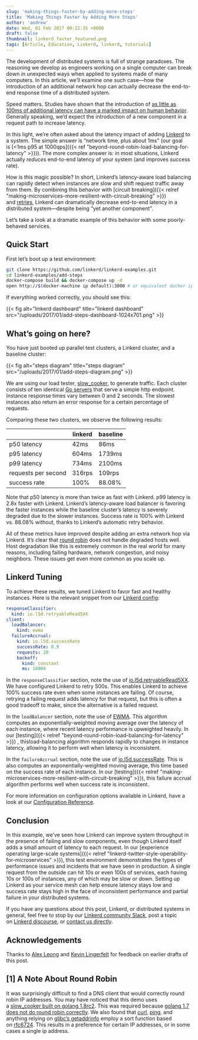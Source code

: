 ```yaml
---
slug: 'making-things-faster-by-adding-more-steps'
title: 'Making Things Faster by Adding More Steps'
author: 'andrew'
date: Wed, 01 Feb 2017 00:22:35 +0000
draft: false
thumbnail: linkerd_faster_featured.png
tags: [Article, Education, Linkerd, linkerd, tutorials]
---
```


The development of distributed systems is full of strange paradoxes. The
reasoning we develop as engineers working on a single computer can break down in
unexpected ways when applied to systems made of many computers. In this article,
we’ll examine one such case—how the introduction of an additional network hop
can actually decrease the end-to-end response time of a distributed system.

Speed matters. Studies have shown that the introduction of [as little as 100ms
of additional latency can have a marked impact on human
behavior](https://research.googleblog.com/2009/06/speed-matters.html). Generally
speaking, we’d expect the introduction of a new component in a request path to
increase latency.

In this light, we’re often asked about the latency impact of
adding [Linkerd](https://linkerd.io/) to a system. The simple answer is “network
time, plus about 1ms” (our goal is [<1ms p95 at
1000qps]({{< ref "beyond-round-robin-load-balancing-for-latency" >}})). The more
complex answer is: in most situations, Linkerd actually *reduces* end-to-end
latency of your system (and improves success rate).

How is this magic possible? In short, Linkerd’s latency-aware load balancing can
rapidly detect when instances are slow and shift request traffic away from them.
By combining this behavior with [circuit
breaking]({{< relref
"making-microservices-more-resilient-with-circuit-breaking" >}})
and [retries](https://linkerd.io/config/0.8.6/linkerd/index.html#http-response-classifiers),
Linkerd can dramatically decrease end-to-end latency in a distributed
system—despite being “yet another component”.

Let’s take a look at a dramatic example of this behavior with some
poorly-behaved services.

## Quick Start

First let’s boot up a test environment:

```bash
git clone https://github.com/linkerd/linkerd-examples.git
cd linkerd-examples/add-steps
docker-compose build && docker-compose up -d
open http://$(docker-machine ip default):3000 # or equivalent docker ip address
```

If everything worked correctly, you should see this:

{{< fig
  alt="linkerd dashboard"
  title="linkerd dashboard"
  src="/uploads/2017/01/add-steps-dashboard-1024x701.png" >}}

## What’s going on here?

You have just booted up parallel test clusters, a Linkerd cluster, and a
baseline cluster:

{{< fig
  alt="steps diagram"
  title="steps diagram"
  src="/uploads/2017/01/add-steps-diagram.png" >}}

We are using our load
tester, [slow_cooker](https://github.com/BuoyantIO/slow_cooker), to generate
traffic. Each cluster consists of ten identical [Go servers][server] that
serve a simple http endpoint. Instance response times vary between 0 and 2
seconds. The slowest instances also return an error response for a certain
percentage of requests.

Comparing these two clusters, we observe the following results:

|                     | linkerd | baseline |
| ------------------- | ------- | -------- |
| p50 latency         | 42ms    | 86ms     |
| p95 latency         | 604ms   | 1739ms   |
| p99 latency         | 734ms   | 2100ms   |
| requests per second | 316rps  | 109rps   |
| success rate        | 100%    | 88.08%   |

Note that p50 latency is more than twice as fast with Linkerd. p99 latency is
2.8x faster with Linkerd. Linkerd’s latency-aware load balancer is favoring the
faster instances while the baseline cluster’s latency is severely degraded due
to the slower instances. Success rate is 100% with Linkerd vs. 88.08% without,
thanks to Linkerd’s automatic retry behavior.

All of these metrics have improved despite adding an extra network hop via
Linkerd. It’s clear that [round
robin](/2017/02/01/making-things-faster-by-adding-more-steps/#1-a-note-about-round-robin)
does not handle degraded hosts well. Host degradation like this is extremely
common in the real world for many reasons, including failing hardware, network
congestion, and noisy neighbors. These issues get even more common as you scale
up.

## Linkerd Tuning

To achieve these results, we tuned Linkerd to favor fast and healthy instances.
Here is the relevant snippet from our [Linkerd
config](https://github.com/linkerd/linkerd-examples/blob/master/add-steps/linkerd.yml):

```yml
responseClassifier:
  kind: io.l5d.retryableRead5XX
client:
  loadBalancer:
    kind: ewma
  failureAccrual:
    kind: io.l5d.successRate
    successRate: 0.9
    requests: 20
    backoff:
      kind: constant
      ms: 10000
```

In the `responseClassifier` section, note the use
of [io.l5d.retryableRead5XX](https://linkerd.io/config/0.8.6/linkerd/index.html#retryable-read-5xx).
We have configured Linkerd to retry 500s. This enables Linkerd to achieve 100%
success rate even when some instances are failing. Of course, retrying a failing
request adds latency for that request, but this is often a good tradeoff to
make, since the alternative is a failed request.

In the `loadBalancer` section, note the use
of [EWMA](https://linkerd.io/config/0.8.6/linkerd/index.html#power-of-two-choices-peak-ewma).
This algorithm computes an exponentially-weighted moving average over the
latency of each instance, where recent latency performance is upweighted
heavily. In our [testing]({{< relref
"beyond-round-robin-load-balancing-for-latency" >}})
, thisload-balancing algorithm responds rapidly to changes in instance latency,
allowing it to perform well when latency is inconsistent.

In the `failureAccrual` section, note the use
of [io.l5d.successRate](https://linkerd.io/config/0.8.6/linkerd/index.html#success-rate).
This is also computes an exponentially-weighted moving average, this time based
on the success rate of each instance. In
our [testing]({{< relref
"making-microservices-more-resilient-with-circuit-breaking" >}}), this
failure accrual algorithm performs well when success rate is inconsistent.

For more information on configuration options available in Linkerd, have a look
at our [Configuration
Reference](https://linkerd.io/config/latest/linkerd/index.html).

## Conclusion

In this example, we’ve seen how Linkerd can improve system throughput in the
presence of failing and slow components, even though Linkerd itself adds a small
amount of latency to each request. In our [experience operating large-scale
systems]({{< relref "linkerd-twitter-style-operability-for-microservices" >}}),
this test environment demonstrates the types of performance issues and incidents
that we have seen in production. A single request from the outside can hit 10s
or even 100s of services, each having 10s or 100s of instances, any of which may
be slow or down. Setting up Linkerd as your service mesh can help ensure latency
stays low and success rate stays high in the face of inconsistent performance
and partial failure in your distributed systems.

If you have any questions about this post, Linkerd, or distributed systems in
general, feel free to stop by our [Linkerd community
Slack](http://slack.linkerd.io/), post a topic on [Linkerd
discourse](https://discourse.linkerd.io/), or [contact us
directly](https://linkerd.io/overview/help/).

## Acknowledgements

Thanks to [Alex Leong](https://twitter.com/adlleong) and [Kevin
Lingerfelt](https://twitter.com/klingerf) for feedback on earlier drafts of this
post.

## \[1\] A Note About Round Robin

It was surprisingly difficult to find a DNS client that would correctly round
robin IP addresses. You may have noticed that this demo uses a [slow_cooker
built on golang 1.8rc2][add-steps]. This was required because [golang 1.7 does
not do round robin correctly][round-robin]. We also found
that [curl][curl], [ping][ping], and anything relying on [glibc’s
getaddrinfo][glibc] employ a sort function based
on [rfc6724](https://tools.ietf.org/html/rfc6724#section-6). This results in a
preference for certain IP addresses, or in some cases a single ip address.

[server]: https://github.com/linkerd/linkerd-examples/blob/master/add-steps/server.go
[add-steps]: https://github.com/linkerd/linkerd-examples/blob/master/add-steps/docker-compose.yml#L154
[round-robin]: https://github.com/golang/go/commit/116da1c64a2db0387f38f8d062378b62bf0f377e
[curl]: https://github.com/curl/curl/blob/6e12bb7cbeda99be8a9c2aace18180784b6b7e26/lib/curl_addrinfo.c#L124
[ping]: https://github.com/iputils/iputils/blob/f7710a17c4d5994313a64583f511bcdb9559f2a9/ping.c#L519
[glibc]: https://github.com/lattera/glibc/blob/be971a2b1c7828d94c41edd5cd22c1d9dcef1b6e/sysdeps/posix/getaddrinfo.c#L1590
